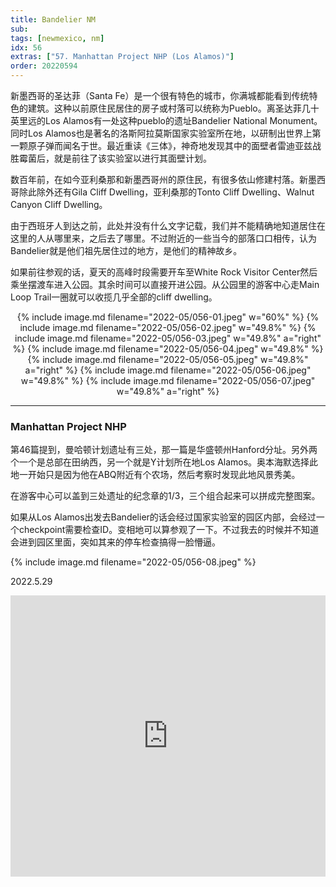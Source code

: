 ```yaml
---
title: Bandelier NM
sub: 
tags: [newmexico, nm]
idx: 56
extras: ["57. Manhattan Project NHP (Los Alamos)"]
order: 20220594
---
```


新墨西哥的圣达菲（Santa Fe）是一个很有特色的城市，你满城都能看到传统特色的建筑。这种以前原住民居住的房子或村落可以统称为Pueblo。离圣达菲几十英里远的Los Alamos有一处这种pueblo的遗址Bandelier National Monument。同时Los Alamos也是著名的洛斯阿拉莫斯国家实验室所在地，以研制出世界上第一颗原子弹而闻名于世。最近重读《三体》，神奇地发现其中的面壁者雷迪亚兹战胜霉菌后，就是前往了该实验室以进行其面壁计划。

数百年前，在如今亚利桑那和新墨西哥州的原住民，有很多依山修建村落。新墨西哥除此除外还有Gila Cliff Dwelling，亚利桑那的Tonto Cliff Dwelling、Walnut Canyon Cliff Dwelling。

由于西班牙人到达之前，此处并没有什么文字记载，我们并不能精确地知道居住在这里的人从哪里来，之后去了哪里。不过附近的一些当今的部落口口相传，认为Bandelier就是他们祖先居住过的地方，是他们的精神故乡。

如果前往参观的话，夏天的高峰时段需要开车至White Rock Visitor Center然后乘坐摆渡车进入公园。其余时间可以直接开进公园。从公园里的游客中心走Main Loop Trail一圈就可以收揽几乎全部的cliff dwelling。

<p style="text-align: center">
{% include image.md filename="2022-05/056-01.jpeg" w="60%" %}
{% include image.md filename="2022-05/056-02.jpeg" w="49.8%" %}
{% include image.md filename="2022-05/056-03.jpeg" w="49.8%" a="right" %}
{% include image.md filename="2022-05/056-04.jpeg" w="49.8%" %}
{% include image.md filename="2022-05/056-05.jpeg" w="49.8%" a="right" %}
{% include image.md filename="2022-05/056-06.jpeg" w="49.8%" %}
{% include image.md filename="2022-05/056-07.jpeg" w="49.8%" a="right" %}
</p>

---

### Manhattan Project NHP

第46篇提到，曼哈顿计划遗址有三处，那一篇是华盛顿州Hanford分址。另外两个一个是总部在田纳西，另一个就是Y计划所在地Los Alamos。奥本海默选择此地一开始只是因为他在ABQ附近有个农场，然后考察时发现此地风景秀美。

在游客中心可以盖到三处遗址的纪念章的1/3，三个组合起来可以拼成完整图案。

如果从Los Alamos出发去Bandelier的话会经过国家实验室的园区内部，会经过一个checkpoint需要检查ID。变相地可以算参观了一下。不过我去的时候并不知道会进到园区里面，突如其来的停车检查搞得一脸懵逼。

{% include image.md filename="2022-05/056-08.jpeg" %}

2022.5.29

<iframe src="https://www.google.com/maps/embed?pb=!1m14!1m8!1m3!1d1657271.4383418513!2d-106.3337072!3d35.7788575!3m2!1i1024!2i768!4f13.1!3m3!1m2!1s0x87186d9dd6b9883f%3A0x1ec6d3f4bfc889bd!2sBandelier%20National%20Monument!5e0!3m2!1sen!2sus!4v1657259358829!5m2!1sen!2sus" width="100%" height="450" style="border:0;" allowfullscreen="" loading="lazy" referrerpolicy="no-referrer-when-downgrade"></iframe>
